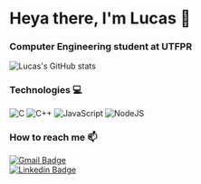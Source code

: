 # Heya there, I'm Lucas :wave:

### Computer Engineering student at UTFPR <br/>

![Lucas's GitHub stats](https://github-readme-stats.vercel.app/api?username=lucashflores&show_icons=true&theme=tokyonight)

### Technologies 💻
![C](https://img.shields.io/badge/c-%2300599C.svg?style=for-the-badge&logo=c&logoColor=white)
![C++](https://img.shields.io/badge/c++-%2300599C.svg?style=for-the-badge&logo=c%2B%2B&logoColor=white)
![JavaScript](https://img.shields.io/badge/javascript-%23323330.svg?style=for-the-badge&logo=javascript&logoColor=%23F7DF1E)
![NodeJS](https://img.shields.io/badge/node.js-6DA55F?style=for-the-badge&logo=node.js&logoColor=white)

### How to reach me 📫
[![Gmail Badge](https://img.shields.io/badge/-lucas.henrique.flores2001@gmail.com-red?style=flat-square&logo=Gmail&logoColor=white)](mailto:lucas.henrique.flores2001@gmail.com) <br/>
[![Linkedin Badge](https://img.shields.io/badge/-Lucas%20Henrique%20Flores-blue?style=flat-square&logo=Linkedin&logoColor=white)](https://www.linkedin.com/in/lucashflores)
